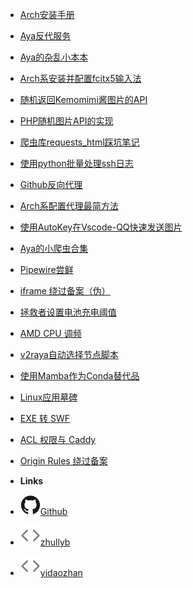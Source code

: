 - [Arch安装手册](Arch_For_Aya)
- [Aya反代服务](r)
- [Aya的杂乱小本本](1-note)
- [Arch系安装并配置fcitx5输入法](2-fcitx5)
- [随机返回Kemomimi酱图片的API](3-api)
- [PHP随机图片API的实现](4-phpapi)
- [爬虫库requests_html踩坑笔记](5-requests_html)
- [使用python批量处理ssh日志](6-pyssh)
- [Github反向代理](8-github.md)
- [Arch系配置代理最简方法](9-v2raya)
- [使用AutoKey在Vscode-QQ快速发送图片](10-vscodeqq)
- [Aya的小爬虫合集](11-pybili)
- [Pipewire尝鲜](12-pipewire)
- [iframe 绕过备案（伪）](13-https_aya)
- [拯救者设置电池充电阈值](14-battery)
- [AMD CPU 调频](15-amd-cpufreq)
- [v2raya自动选择节点脚本](16-autoaya)
- [使用Mamba作为Conda替代品](17-mamba)
- [Linux应用墓碑](18-xstop)
- [EXE 转 SWF](19-exe2swf)
- [ACL 权限与 Caddy](20-acl_caddy)
- [Origin Rules 绕过备案](21-cf_origin_rules)

- **Links**
- [![Github](assets/img/github.svg)Github](https://github.com/brx86)
- [![zhullyb](assets/img/code.svg)zhullyb](https://zhul.in/)
- [![yidaozhan](assets/img/code.svg)yidaozhan](https://blog.chyk.ink/)
